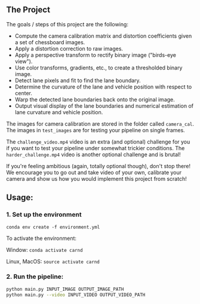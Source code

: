## The Project

The goals / steps of this project are the following:

- Compute the camera calibration matrix and distortion coefficients given a set of chessboard images.
- Apply a distortion correction to raw images.
- Apply a perspective transform to rectify binary image ("birds-eye view").
- Use color transforms, gradients, etc., to create a thresholded binary image.
- Detect lane pixels and fit to find the lane boundary.
- Determine the curvature of the lane and vehicle position with respect to center.
- Warp the detected lane boundaries back onto the original image.
- Output visual display of the lane boundaries and numerical estimation of lane curvature and vehicle position.

The images for camera calibration are stored in the folder called `camera_cal`. The images in `test_images` are for testing your pipeline on single frames.

The `challenge_video.mp4` video is an extra (and optional) challenge for you if you want to test your pipeline under somewhat trickier conditions. The `harder_challenge.mp4` video is another optional challenge and is brutal!

If you're feeling ambitious (again, totally optional though), don't stop there! We encourage you to go out and take video of your own, calibrate your camera and show us how you would implement this project from scratch!

## Usage:

### 1. Set up the environment

`conda env create -f environment.yml`

To activate the environment:

Window: `conda activate carnd`

Linux, MacOS: `source activate carnd`

### 2. Run the pipeline:

```bash
python main.py INPUT_IMAGE OUTPUT_IMAGE_PATH
python main.py --video INPUT_VIDEO OUTPUT_VIDEO_PATH
```
